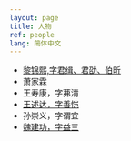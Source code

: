 ```yaml
---
layout: page
title: 人物
ref: people
lang: 简体中文
---
```


<ul>
    <li><a href="https://zh.wikipedia.org/wiki/%E9%BB%8E%E9%94%A6%E7%86%99">黎锦熙,字君缉、君劭、伯昕</a></li>
    <li>萧家霖</li>
    <li>王寿康，字茀清</li>
    <li><a href="{{ site.baseurl }}{% link people/wangshuda-cn.md %}">王述达，字善恺</a></li>
    <li>孙崇义，字谓宜</li>
    <li><a href="https://zh.wikipedia.org/wiki/%E9%AD%8F%E5%BB%BA%E5%8A%9F">魏建功，字益三</a></li>
</ul>

